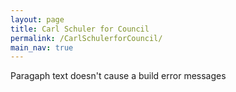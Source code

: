 ```yaml
---
layout: page
title: Carl Schuler for Council
permalink: /CarlSchulerforCouncil/
main_nav: true
---
```


<p> Paragaph text doesn't cause a build error messages </p>
